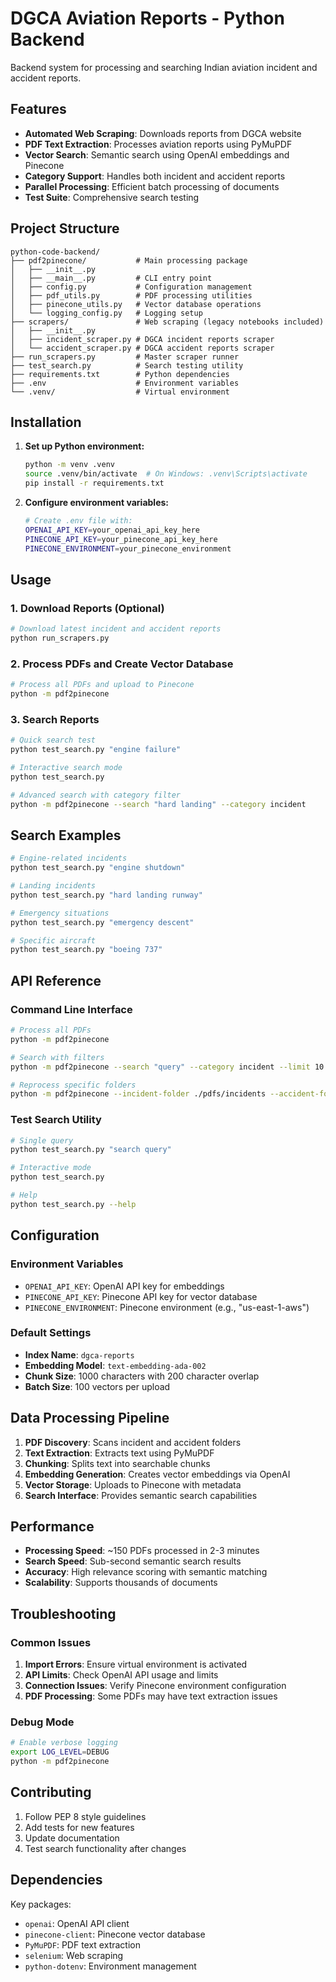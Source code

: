 # DGCA Aviation Reports - Python Backend

Backend system for processing and searching Indian aviation incident and accident reports.

## Features

- **Automated Web Scraping**: Downloads reports from DGCA website
- **PDF Text Extraction**: Processes aviation reports using PyMuPDF
- **Vector Search**: Semantic search using OpenAI embeddings and Pinecone
- **Category Support**: Handles both incident and accident reports
- **Parallel Processing**: Efficient batch processing of documents
- **Test Suite**: Comprehensive search testing

## Project Structure

```
python-code-backend/
├── pdf2pinecone/           # Main processing package
│   ├── __init__.py
│   ├── __main__.py         # CLI entry point
│   ├── config.py           # Configuration management
│   ├── pdf_utils.py        # PDF processing utilities
│   ├── pinecone_utils.py   # Vector database operations
│   └── logging_config.py   # Logging setup
├── scrapers/               # Web scraping (legacy notebooks included)
│   ├── __init__.py
│   ├── incident_scraper.py # DGCA incident reports scraper
│   └── accident_scraper.py # DGCA accident reports scraper
├── run_scrapers.py         # Master scraper runner
├── test_search.py          # Search testing utility
├── requirements.txt        # Python dependencies
├── .env                    # Environment variables
└── .venv/                  # Virtual environment
```

## Installation

1. **Set up Python environment:**

   ```bash
   python -m venv .venv
   source .venv/bin/activate  # On Windows: .venv\Scripts\activate
   pip install -r requirements.txt
   ```

2. **Configure environment variables:**
   ```bash
   # Create .env file with:
   OPENAI_API_KEY=your_openai_api_key_here
   PINECONE_API_KEY=your_pinecone_api_key_here
   PINECONE_ENVIRONMENT=your_pinecone_environment
   ```

## Usage

### 1. Download Reports (Optional)

```bash
# Download latest incident and accident reports
python run_scrapers.py
```

### 2. Process PDFs and Create Vector Database

```bash
# Process all PDFs and upload to Pinecone
python -m pdf2pinecone
```

### 3. Search Reports

```bash
# Quick search test
python test_search.py "engine failure"

# Interactive search mode
python test_search.py

# Advanced search with category filter
python -m pdf2pinecone --search "hard landing" --category incident
```

## Search Examples

```bash
# Engine-related incidents
python test_search.py "engine shutdown"

# Landing incidents
python test_search.py "hard landing runway"

# Emergency situations
python test_search.py "emergency descent"

# Specific aircraft
python test_search.py "boeing 737"
```

## API Reference

### Command Line Interface

```bash
# Process all PDFs
python -m pdf2pinecone

# Search with filters
python -m pdf2pinecone --search "query" --category incident --limit 10

# Reprocess specific folders
python -m pdf2pinecone --incident-folder ./pdfs/incidents --accident-folder ./pdfs/accidents
```

### Test Search Utility

```bash
# Single query
python test_search.py "search query"

# Interactive mode
python test_search.py

# Help
python test_search.py --help
```

## Configuration

### Environment Variables

- `OPENAI_API_KEY`: OpenAI API key for embeddings
- `PINECONE_API_KEY`: Pinecone API key for vector database
- `PINECONE_ENVIRONMENT`: Pinecone environment (e.g., "us-east-1-aws")

### Default Settings

- **Index Name**: `dgca-reports`
- **Embedding Model**: `text-embedding-ada-002`
- **Chunk Size**: 1000 characters with 200 character overlap
- **Batch Size**: 100 vectors per upload

## Data Processing Pipeline

1. **PDF Discovery**: Scans incident and accident folders
2. **Text Extraction**: Extracts text using PyMuPDF
3. **Chunking**: Splits text into searchable chunks
4. **Embedding Generation**: Creates vector embeddings via OpenAI
5. **Vector Storage**: Uploads to Pinecone with metadata
6. **Search Interface**: Provides semantic search capabilities

## Performance

- **Processing Speed**: ~150 PDFs processed in 2-3 minutes
- **Search Speed**: Sub-second semantic search results
- **Accuracy**: High relevance scoring with semantic matching
- **Scalability**: Supports thousands of documents

## Troubleshooting

### Common Issues

1. **Import Errors**: Ensure virtual environment is activated
2. **API Limits**: Check OpenAI API usage and limits
3. **Connection Issues**: Verify Pinecone environment configuration
4. **PDF Processing**: Some PDFs may have text extraction issues

### Debug Mode

```bash
# Enable verbose logging
export LOG_LEVEL=DEBUG
python -m pdf2pinecone
```

## Contributing

1. Follow PEP 8 style guidelines
2. Add tests for new features
3. Update documentation
4. Test search functionality after changes

## Dependencies

Key packages:

- `openai`: OpenAI API client
- `pinecone-client`: Pinecone vector database
- `PyMuPDF`: PDF text extraction
- `selenium`: Web scraping
- `python-dotenv`: Environment management
